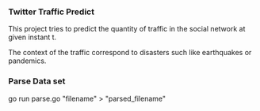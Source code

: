 ### Twitter Traffic Predict
This project tries to predict the quantity of traffic in the social network at given instant t. 

The context of the traffic correspond to disasters such like earthquakes or pandemics.

### Parse Data set
go run parse.go "filename" > "parsed_filename"